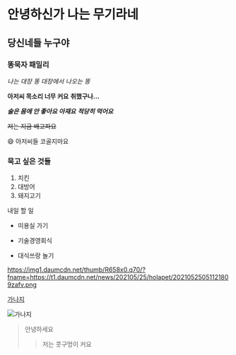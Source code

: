 # 안녕하신가 나는 무기라네
## 당신네들 누구야
### 똥묵자 패밀리

*나는 대장 똥* _대장에서 나오는 똥_

**아저씨 목소리 너무 커요** __취했구나...__

***술은 몸에 안 좋아요 아재요*** ___적당히 먹어요___

~~저는 지금 배고파요~~

:smile: 아저씨들 코골지마요

### 묵고 싶은 것들
1. 치킨
2. 대방어
3. 돼지고기

내일 할 일
- 미용실 가기
+ 기술경영회식
* 대식쓰랑 놀기

<https://img1.daumcdn.net/thumb/R658x0.q70/?fname=https://t1.daumcdn.net/news/202105/25/holapet/20210525051121809zafv.png>

[가나지](https://img1.daumcdn.net/thumb/R658x0.q70/?fname=https://t1.daumcdn.net/news/202105/25/holapet/20210525051121809zafv.png)

![가나지](https://img1.daumcdn.net/thumb/R658x0.q70/?fname=https://t1.daumcdn.net/news/202105/25/holapet/20210525051121809zafv.png)
> 안녕하세요
>> 저는 콧구멍이 커요